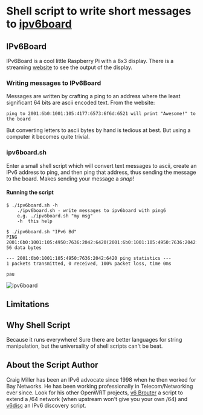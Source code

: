 # Shell script to write short messages to [ipv6board](https://ipv6board.best-practice.se/)

## IPv6Board

IPv6Board is a cool little Raspberry Pi with a 8x3 display. There is a streaming [website](https://ipv6board.best-practice.se/) to see the output of the display.

### Writing messages to IPv6Board

Messages are written by crafting a ping to an address where the least significant 64 bits are ascii encoded text. From the website:

```
ping to 2001:6b0:1001:105:4177:6573:6f6d:6521 will print "Awesome!" to the board
```

But converting letters to ascii bytes by hand is tedious at best. But using a computer it becomes quite trivial.

### ipv6board.sh

Enter a small shell script which will convert text messages to ascii, create an IPv6 address to ping, and then ping that address, thus sending the message to the board. Makes sending your message a *snap*!

#### Running the script

```
$ ./ipv6board.sh -h
	./ipv6board.sh - write messages to ipv6board with ping6 
	e.g. ./ipv6board.sh "my msg" 
	-h  this help
```

```
$ ./ipv6board.sh "IPv6 Bd"
PING 2001:6b0:1001:105:4950:7636:2042:6420(2001:6b0:1001:105:4950:7636:2042:6420) 56 data bytes

--- 2001:6b0:1001:105:4950:7636:2042:6420 ping statistics ---
1 packets transmitted, 0 received, 100% packet loss, time 0ms

pau
```

![ipv6board](http://www.makikiweb.com/ipv6/_images/ipv6board_screen.png)


## Limitations


## Why Shell Script

Because it runs everywhere! Sure there are better languages for string manipulation, but the universality of shell scripts can't be beat.

## About the Script Author

Craig Miller has been an IPv6 advocate since 1998 when he then worked for Bay Networks. He has been working professionally in Telecom/Networking ever since. Look for his other OpenWRT projects, [v6 Brouter](https://github.com/cvmiller/v6brouter) a script to extend a /64 network (when upstream won't give you your own /64) and [v6disc](https://github.com/cvmiller/v6disc) an IPv6 discovery script.

<!-- Updated 18 August 2019 -->



